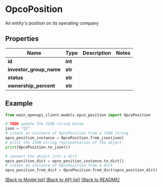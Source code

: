 # OpcoPosition

An entity's position on its operating company

## Properties

Name | Type | Description | Notes
------------ | ------------- | ------------- | -------------
**id** | **int** |  | 
**investor_group_name** | **str** |  | 
**status** | **str** |  | 
**ownership_percent** | **str** |  | 

## Example

```python
from main_openapi_client.models.opco_position import OpcoPosition

# TODO update the JSON string below
json = "{}"
# create an instance of OpcoPosition from a JSON string
opco_position_instance = OpcoPosition.from_json(json)
# print the JSON string representation of the object
print(OpcoPosition.to_json())

# convert the object into a dict
opco_position_dict = opco_position_instance.to_dict()
# create an instance of OpcoPosition from a dict
opco_position_from_dict = OpcoPosition.from_dict(opco_position_dict)
```
[[Back to Model list]](../README.md#documentation-for-models) [[Back to API list]](../README.md#documentation-for-api-endpoints) [[Back to README]](../README.md)


